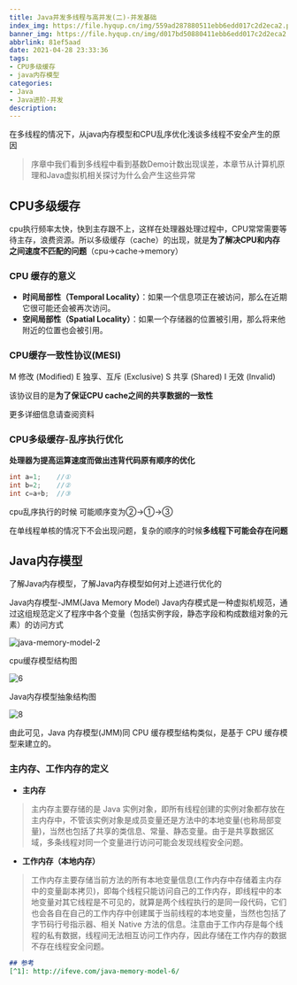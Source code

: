 ```yaml
---
title: Java并发多线程与高并发(二)-并发基础
index_img: https://file.hyqup.cn/img/559ad287880511ebb6edd017c2d2eca2.png
banner_img: https://file.hyqup.cn/img/d017bd50880411ebb6edd017c2d2eca2.jpg
abbrlink: 81ef5aad
date: 2021-04-28 23:33:36
tags:
- CPU多级缓存
- java内存模型
categories:
- Java
- Java进阶-并发
description:
---
```


在多线程的情况下，从java内存模型和CPU乱序优化浅谈多线程不安全产生的原因

<!-- more -->

> 序章中我们看到多线程中看到基数Demo计数出现误差，本章节从计算机原理和Java虚拟机相关探讨为什么会产生这些异常

## CPU多级缓存

cpu执行频率太快，快到主存跟不上，这样在处理器处理过程中，CPU常常需要等待主存，浪费资源。所以多级缓存（cache）的出现，就是**为了解决CPU和内存之间速度不匹配的问题**（cpu->cache->memory）

### CPU 缓存的意义

- **时间局部性（Temporal Locality）**：如果一个信息项正在被访问，那么在近期它很可能还会被再次访问。
- **空间局部性（Spatial Locality）**：如果一个存储器的位置被引用，那么将来他附近的位置也会被引用。

### CPU缓存一致性协议(MESI)

M 修改 (Modified)  E 独享、互斥 (Exclusive) S 共享 (Shared) I 无效 (Invalid)

该协议目的是**为了保证CPU cache之间的共享数据的一致性**

更多详细信息请查阅资料

### CPU多级缓存-乱序执行优化

**处理器为提高运算速度而做出违背代码原有顺序的优化**

```java
int a=1;	//①
int b=2;	//②
int c=a+b;	//③
```

cpu乱序执行的时候 可能顺序变为②->①->③

在单线程单核的情况下不会出现问题，复杂的顺序的时候**多线程下可能会存在问题**

## Java内存模型

了解Java内存模型，了解Java内存模型如何对上述进行优化的

Java内存模型-JMM(Java Memory Model) Java内存模式是一种虚拟机规范，通过这组规范定义了程序中各个变量（包括实例字段，静态字段和构成数组对象的元素）的访问方式

![java-memory-model-2](https://file.hyqup.cn/img/java-memory-model-2-1620570065967.png)

cpu缓存模型结构图

![6](https://file.hyqup.cn/img/6.jpg)

Java内存模型抽象结构图

![8](https://file.hyqup.cn/img/8.jpg)



由此可见，Java 内存模型(JMM)同 CPU 缓存模型结构类似，是基于 CPU 缓存模型来建立的。

### 主内存、工作内存的定义

- **主内存**

> 主内存主要存储的是 Java 实例对象，即所有线程创建的实例对象都存放在主内存中，不管该实例对象是成员变量还是方法中的本地变量(也称局部变量)，当然也包括了共享的类信息、常量、静态变量。由于是共享数据区域，多条线程对同一个变量进行访问可能会发现线程安全问题。

- **工作内存（本地内存）**

> 工作内存主要存储当前方法的所有本地变量信息(工作内存中存储着主内存中的变量副本拷贝)，即每个线程只能访问自己的工作内存，即线程中的本地变量对其它线程是不可见的，就算是两个线程执行的是同一段代码，它们也会各自在自己的工作内存中创建属于当前线程的本地变量，当然也包括了字节码行号指示器、相关 Native 方法的信息。注意由于工作内存是每个线程的私有数据，线程间无法相互访问工作内存，因此存储在工作内存的数据不存在线程安全问题。



```markdown
## 参考
[^1]: http://ifeve.com/java-memory-model-6/
```

